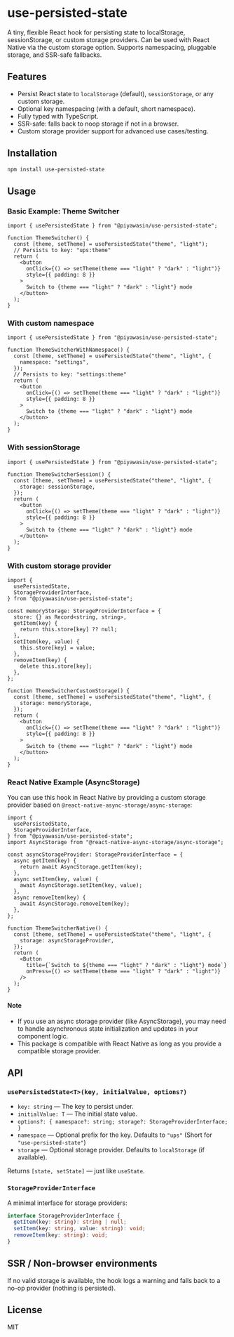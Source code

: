 # use-persisted-state

A tiny, flexible React hook for persisting state to localStorage, sessionStorage, or custom storage providers. Can be used with React Native via the custom storage option. Supports namespacing, pluggable storage, and SSR-safe fallbacks.

## Features

- Persist React state to `localStorage` (default), `sessionStorage`, or any custom storage.
- Optional key namespacing (with a default, short namespace).
- Fully typed with TypeScript.
- SSR-safe: falls back to noop storage if not in a browser.
- Custom storage provider support for advanced use cases/testing.

## Installation

```bash
npm install use-persisted-state
```

## Usage

### Basic Example: Theme Switcher

```tsx
import { usePersistedState } from "@piyawasin/use-persisted-state";

function ThemeSwitcher() {
  const [theme, setTheme] = usePersistedState("theme", "light");
  // Persists to key: "ups:theme"
  return (
    <button
      onClick={() => setTheme(theme === "light" ? "dark" : "light")}
      style={{ padding: 8 }}
    >
      Switch to {theme === "light" ? "dark" : "light"} mode
    </button>
  );
}
```

### With custom namespace

```tsx
import { usePersistedState } from "@piyawasin/use-persisted-state";

function ThemeSwitcherWithNamespace() {
  const [theme, setTheme] = usePersistedState("theme", "light", {
    namespace: "settings",
  });
  // Persists to key: "settings:theme"
  return (
    <button
      onClick={() => setTheme(theme === "light" ? "dark" : "light")}
      style={{ padding: 8 }}
    >
      Switch to {theme === "light" ? "dark" : "light"} mode
    </button>
  );
}
```

### With sessionStorage

```tsx
import { usePersistedState } from "@piyawasin/use-persisted-state";

function ThemeSwitcherSession() {
  const [theme, setTheme] = usePersistedState("theme", "light", {
    storage: sessionStorage,
  });
  return (
    <button
      onClick={() => setTheme(theme === "light" ? "dark" : "light")}
      style={{ padding: 8 }}
    >
      Switch to {theme === "light" ? "dark" : "light"} mode
    </button>
  );
}
```

### With custom storage provider

```tsx
import {
  usePersistedState,
  StorageProviderInterface,
} from "@piyawasin/use-persisted-state";

const memoryStorage: StorageProviderInterface = {
  store: {} as Record<string, string>,
  getItem(key) {
    return this.store[key] ?? null;
  },
  setItem(key, value) {
    this.store[key] = value;
  },
  removeItem(key) {
    delete this.store[key];
  },
};

function ThemeSwitcherCustomStorage() {
  const [theme, setTheme] = usePersistedState("theme", "light", {
    storage: memoryStorage,
  });
  return (
    <button
      onClick={() => setTheme(theme === "light" ? "dark" : "light")}
      style={{ padding: 8 }}
    >
      Switch to {theme === "light" ? "dark" : "light"} mode
    </button>
  );
}
```

### React Native Example (AsyncStorage)

You can use this hook in React Native by providing a custom storage provider based on `@react-native-async-storage/async-storage`:

```tsx
import {
  usePersistedState,
  StorageProviderInterface,
} from "@piyawasin/use-persisted-state";
import AsyncStorage from "@react-native-async-storage/async-storage";

const asyncStorageProvider: StorageProviderInterface = {
  async getItem(key) {
    return await AsyncStorage.getItem(key);
  },
  async setItem(key, value) {
    await AsyncStorage.setItem(key, value);
  },
  async removeItem(key) {
    await AsyncStorage.removeItem(key);
  },
};

function ThemeSwitcherNative() {
  const [theme, setTheme] = usePersistedState("theme", "light", {
    storage: asyncStorageProvider,
  });
  return (
    <Button
      title={`Switch to ${theme === "light" ? "dark" : "light"} mode`}
      onPress={() => setTheme(theme === "light" ? "dark" : "light")}
    />
  );
}
```

#### Note

- If you use an async storage provider (like AsyncStorage), you may need to handle asynchronous state initialization and updates in your component logic.
- This package is compatible with React Native as long as you provide a compatible storage provider.

## API

### `usePersistedState<T>(key, initialValue, options?)`

- `key: string` — The key to persist under.
- `initialValue: T` — The initial state value.
- `options?: { namespace?: string; storage?: StorageProviderInterface; }`
- `namespace` — Optional prefix for the key. Defaults to `"ups"` (Short for `"use-persisted-state"`)
- `storage` — Optional storage provider. Defaults to `localStorage` (if available).

Returns `[state, setState]` — just like `useState`.

### `StorageProviderInterface`

A minimal interface for storage providers:

```ts
interface StorageProviderInterface {
  getItem(key: string): string | null;
  setItem(key: string, value: string): void;
  removeItem(key: string): void;
}
```

## SSR / Non-browser environments

If no valid storage is available, the hook logs a warning and falls back to a no-op provider (nothing is persisted).

## License

MIT
